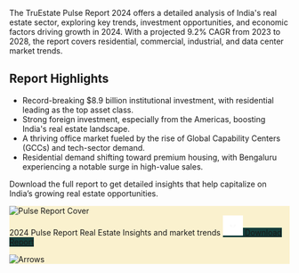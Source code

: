 <!-- <  TruEstate Pulse Report 2024: Real Estate Insights and Market Trends -->

The TruEstate Pulse Report 2024 offers a detailed analysis of India's real estate sector, exploring key trends, investment opportunities, and economic factors driving growth in 2024. With a projected 9.2% CAGR from 2023 to 2028, the report covers residential, commercial, industrial, and data center market trends.

## Report Highlights

<div >
      <p class="text-sm md:text-base lg:text-lg">
          <ul class="list-disc pl-4 md:pl-6 space-y-1 py-2">
              <li>
                  ⁠Record-breaking $8.9 billion institutional investment, with residential leading as the top asset class.
              </li>
              <li>
                  ⁠Strong foreign investment, especially from the Americas, boosting India's real estate landscape.
              </li>
                <li>
                   ⁠A thriving office market fueled by the rise of Global Capability Centers (GCCs) and tech-sector demand.
              </li>
              <li>
                  ⁠Residential demand shifting toward premium housing, with Bengaluru experiencing a notable surge in high-value sales.
              </li>
          </ul>
      </p>
  </div>

Download the full report to get detailed insights that help capitalize on India’s growing real estate opportunities.

<div
  className="relative rounded-2xl p-4 md:p-6 flex flex-row items-center gap-4 md:gap-6"
  style="background-color: #FAF1CE"
>
  <img
    src="/content/blogs/images/pulseReportDownloadCover.svg"
    alt="Pulse Report Cover"
    className="w-20 md:w-28 rounded shadow-sm object-cover"
  />

  <div className="z-10 ">
    <span className="text-base md:text-xl font-bold font-montserrat block mb-1">
      2024 Pulse Report
    </span>
    <span className="text-sm md:text-xl text-gray-700 font-lato block mb-3">
      Real Estate Insights and market trends
    </span>
    <a
      href="/content/blogs/TruEstate Pulse Report.pdf"
      target="_blank"
      className="inline-flex items-center gap-2 font-medium px-4 py-2 rounded-md text-white"
      style="background-color: #153E3B"
    >
      <img
        src="/public/content/blogs/images/blogPdfDownloadIcon.svg"
        alt="Download Icon"
        className="w-4 h-4 md:w-5 md:h-5"
      />
      <span className="text-sm md:text-base whitespace-nowrap">
      Download Report
      </span>
    </a>
  </div>

<img
    src="/content/blogs/images/blogBannerComponent.svg"
    alt="Arrows"
    className="absolute right-0 bottom-0 h-full z-0 hidden md:block"
  />
</div>

